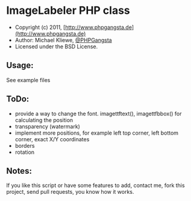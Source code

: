 ImageLabeler PHP class
=====================

* Copyright (c) 2011, [http://www.phpgangsta.de](http://www.phpgangsta.de)
* Author: Michael Kliewe, [@PHPGangsta](http://twitter.com/PHPGangsta)
* Licensed under the BSD License.


Usage:
------
See example files


ToDo:
-----
- provide a way to change the font. imagettftext(), imagettfbbox() for calculating the position
- transparency (watermark)
- implement more positions, for example left top corner, left bottom corner, exact X/Y coordinates
- borders
- rotation

Notes:
------
If you like this script or have some features to add, contact me, fork this project, send pull requests, you know how it works.